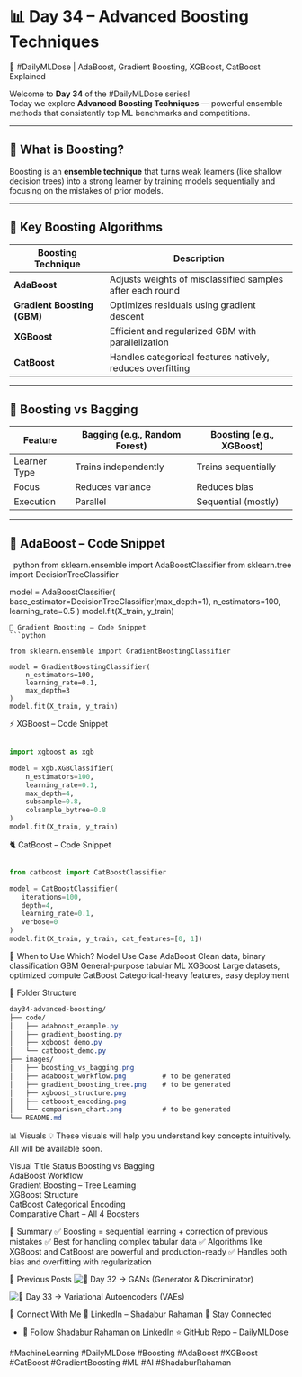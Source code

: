 # 📊 Day 34 – Advanced Boosting Techniques  
🎯 #DailyMLDose | AdaBoost, Gradient Boosting, XGBoost, CatBoost Explained

Welcome to **Day 34** of the #DailyMLDose series!  
Today we explore **Advanced Boosting Techniques** — powerful ensemble methods that consistently top ML benchmarks and competitions.

---

## 🚀 What is Boosting?

Boosting is an **ensemble technique** that turns weak learners (like shallow decision trees) into a strong learner by training models sequentially and focusing on the mistakes of prior models.

---

## 🌟 Key Boosting Algorithms

| Boosting Technique | Description |
|--------------------|-------------|
| **AdaBoost**       | Adjusts weights of misclassified samples after each round |
| **Gradient Boosting (GBM)** | Optimizes residuals using gradient descent |
| **XGBoost**        | Efficient and regularized GBM with parallelization |
| **CatBoost**       | Handles categorical features natively, reduces overfitting |

---

## 🔄 Boosting vs Bagging

| Feature        | Bagging (e.g., Random Forest) | Boosting (e.g., XGBoost) |
|----------------|-------------------------------|---------------------------|
| Learner Type   | Trains independently           | Trains sequentially        |
| Focus          | Reduces variance               | Reduces bias               |
| Execution      | Parallel                       | Sequential (mostly)        |

---

## 🧠 AdaBoost – Code Snippet

``` ```python
from sklearn.ensemble import AdaBoostClassifier
from sklearn.tree import DecisionTreeClassifier

model = AdaBoostClassifier(
    base_estimator=DecisionTreeClassifier(max_depth=1),
    n_estimators=100,
    learning_rate=0.5
)
model.fit(X_train, y_train)
```
🧠 Gradient Boosting – Code Snippet
```python
 
from sklearn.ensemble import GradientBoostingClassifier

model = GradientBoostingClassifier(
    n_estimators=100,
    learning_rate=0.1,
    max_depth=3
)
model.fit(X_train, y_train)
 ```
⚡ XGBoost – Code Snippet
```python
 
import xgboost as xgb

model = xgb.XGBClassifier(
    n_estimators=100,
    learning_rate=0.1,
    max_depth=4,
    subsample=0.8,
    colsample_bytree=0.8
)
model.fit(X_train, y_train)
 ```
🐈 CatBoost – Code Snippet
 ```python
 
from catboost import CatBoostClassifier

model = CatBoostClassifier(
    iterations=100,
    depth=4,
    learning_rate=0.1,
    verbose=0
)
model.fit(X_train, y_train, cat_features=[0, 1])
 ```
🧪 When to Use Which?
Model	Use Case
AdaBoost	Clean data, binary classification
GBM	General-purpose tabular ML
XGBoost	Large datasets, optimized compute
CatBoost	Categorical-heavy features, easy deployment

📁 Folder Structure
```css
day34-advanced-boosting/
├── code/
│   ├── adaboost_example.py
│   ├── gradient_boosting.py
│   ├── xgboost_demo.py
│   └── catboost_demo.py
├── images/
│   ├── boosting_vs_bagging.png
│   ├── adaboost_workflow.png         # to be generated
│   ├── gradient_boosting_tree.png    # to be generated
│   ├── xgboost_structure.png
│   ├── catboost_encoding.png
│   └── comparison_chart.png          # to be generated
└── README.md
 ```
📊 Visuals
💡 These visuals will help you understand key concepts intuitively. All will be available soon.

Visual Title	Status
Boosting vs Bagging	 
AdaBoost Workflow	
Gradient Boosting – Tree Learning	
XGBoost Structure	 
CatBoost Categorical Encoding	 
Comparative Chart – All 4 Boosters	

📌 Summary
✅ Boosting = sequential learning + correction of previous mistakes
✅ Best for handling complex tabular data
✅ Algorithms like XGBoost and CatBoost are powerful and production-ready
✅ Handles both bias and overfitting with regularization

🔗 Previous Posts
![🔁 Day 32 → GANs (Generator & Discriminator)](https://github.com/Shadabur-Rahaman/Daily-ML-Dose/tree/main/day32-gans)

![🔁 Day 33 → Variational Autoencoders (VAEs)](https://github.com/Shadabur-Rahaman/Daily-ML-Dose/edit/main/day33-variational-autoencoders)

📎 Connect With Me
🔗 LinkedIn – Shadabur Rahaman
🙌 Stay Connected
- 🔗 [Follow Shadabur Rahaman on LinkedIn](https://www.linkedin.com/in/shadabur-rahaman-1b5703249)
⭐ GitHub Repo – DailyMLDose

#MachineLearning #DailyMLDose #Boosting #AdaBoost #XGBoost #CatBoost #GradientBoosting #ML #AI #ShadaburRahaman
